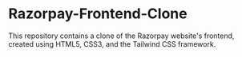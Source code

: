 # Razorpay-Frontend-Clone
This repository contains a clone of the Razorpay website's frontend, created using HTML5, CSS3, and the Tailwind CSS framework.
